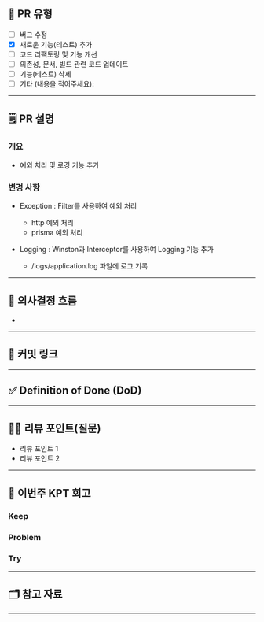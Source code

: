 ## 📌 PR 유형
<!-- 어떠한 변경 사항이 있는지 [x]로 체크 -->
- [ ] 버그 수정
- [x] 새로운 기능(테스트) 추가
- [ ] 코드 리팩토링 및 기능 개선
- [ ] 의존성, 문서, 빌드 관련 코드 업데이트
- [ ] 기능(테스트) 삭제
- [ ] 기타 (내용을 적어주세요):
---


## 🗒️ PR 설명
<!-- 해당 PR이 왜 발생했고, 어떤부분에 대한 작업인지 작성해주세요. -->
### 개요
- 예외 처리 및 로깅 기능 추가
### 변경 사항
- Exception : Filter를 사용하여 예외 처리
  - http 예외 처리
  - prisma 예외 처리

- Logging : Winston과 Interceptor를 사용하여 Logging 기능 추가
  - /logs/application.log 파일에 로그 기록
---

## 🧭 의사결정 흐름
<!-- 구현된 코드의 근거나 배경에 대해 설명 -->
- 

---

## **🔗 커밋 링크**
<!-- 
좋은 피드백을 받기 위해 가장 중요한 것은 코드를 작성할 때 커밋을 작업 단위로 잘 쪼개는 것입니다.
모든 작업을 하나의 커밋에 진행하고 PR을 하면 구조 파악에 많은 시간을 소모하기 때문에 절대로
좋은 피드백을 받을 수 없습니다.


필수 양식)
커밋 이름 : 커밋 링크

예시)
동시성 처리 : c83845
동시성 테스트 코드 : d93ji3
-->

---

## ✅ Definition of Done (DoD)
<!--
    DOD 란 해당 작업을 완료했다고 간주하기 위해 충족해야 하는 기준을 의미합니다.
    어떤 기능을 위해 어떤 요구사항을 만족하였으며, 어떤 테스트를 수행했는지 등을 명확하게 체크리스트로 기재해 주세요.
    리뷰어 입장에서, 모든 맥락을 파악하기 이전에 작업의 성숙도/완성도를 파악하는 데에 도움이 됩니다.
    만약 계획되거나 연관 작업이나 파생 작업이 존재하는데, 이후로 미뤄지는 경우 TODO -, 사유와 함께 적어주세요.
    ex:
    - [x] 유저별 개인화 검증 로직 추가 및 테스트 완료 ( [정책 참고자료](관련 문서 링크) )
    - [x] 배너 v5 조회시에만 수행되는 지 QA 환경 테스트 완료
    - [ ] TODO - 배너 시분할 로직 개선 ( 정책 미수립으로 인해 후속 작업에서 진행 )
-->

---

## **🙋‍♂️ 리뷰 포인트(질문)**
- 리뷰 포인트 1
- 리뷰 포인트 2
<!-- - 리뷰어가 특히 확인해야 할 부분이나 신경 써야 할 코드가 있다면 명확히 작성해주세요.(최대 2개)
  
  좋은 예:
  - `ErrorMessage` 컴포넌트의 상태 업데이트 로직이 적절한지 검토 부탁드립니다.
  - 추가한 유닛 테스트(`LoginError.test.js`)의 테스트 케이스가 충분한지 확인 부탁드립니다.

  나쁜 예:
  - 개선사항을 알려주세요.
  - 코드 전반적으로 봐주세요.
  - 뭘 질문할지 모르겠어요. -->
---
## **🤔 이번주 KPT 회고**

### Keep
<!-- 유지해야 할 좋은 점 -->

### Problem
<!--개선이 필요한 점-->

### Try
<!-- 새롭게 시도할 점 -->

---

## 🗂 참고 자료
<!--
  (Optional: 참고 자료가 없는 작업 - 단순 버그 픽스 등 의 경우엔 해당 란을 제거해주세요 !)
  작업에 대한 티켓 번호나, 참고자료(PR, 피그마, 슬랙 등)가 있는 경우 링크를 참고 자료에 같이 추가해주세요.
  슬랙 메세지와 같은 경우는 시간이 지날 경우 아카이빙이 되지 않으므로 캡쳐본으로 첨부해주세요.
  히스토리나 정책, 특정 기술 등에 대한 이해가 필요한 작업일 때 참고자료가 있다면 리뷰어에게 큰 도움이 됩니다!
-->
---

